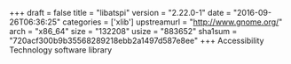 +++
draft = false
title = "libatspi"
version = "2.22.0-1"
date = "2016-09-26T06:36:25"
categories = ['xlib']
upstreamurl = "http://www.gnome.org/"
arch = "x86_64"
size = "132208"
usize = "883652"
sha1sum = "720acf300b9b35568289218ebb2a1497d587e8ee"
+++
Accessibility Technology software library